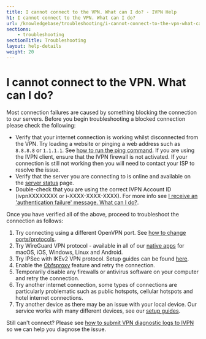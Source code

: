 ```yaml
---
title: I cannot connect to the VPN. What can I do? - IVPN Help
h1: I cannot connect to the VPN. What can I do?
url: /knowledgebase/troubleshooting/i-cannot-connect-to-the-vpn-what-can-i-do/
sections:
    - troubleshooting
sectionTitle: Troubleshooting
layout: help-details
weight: 20
---
```

# I cannot connect to the VPN. What can I do?

Most connection failures are caused by something blocking the connection to our servers.  Before you begin troubleshooting a blocked connection please check the following:

* Verify that your internet connection is working whilst disconnected from the VPN. Try loading a website or pinging a web address such as `8.8.8.8` or `1.1.1.1`. See [how to run the ping command](/knowledgebase/troubleshooting/how-to-run-the-ping-command/). If you are using the IVPN client, ensure that the IVPN firewall is not activated. If your connection is still not working then you will need to contact your ISP to resolve the issue.
* Verify that the server you are connecting to is online and available on the [server status](/status/) page.
* Double-check that you are using the correct IVPN Account ID (ivpnXXXXXXXX or i-XXXX-XXXX-XXXX). For more info see [I receive an 'authentication failure' message. What can I do?](/knowledgebase/troubleshooting/i-receive-an-andsharp039authentication-failureandsharp039-message-what-can-i-do/).

Once you have verified all of the above, proceed to troubleshoot the connection as follows:

1. Try connecting using a different OpenVPN port. See [how to change ports/protocols](/knowledgebase/troubleshooting/how-do-i-change-the-port-or-protocol-used-to-connect/).
2. Try WireGuard VPN protocol - available in all of our [native apps](/apps/) for macOS, iOS, Windows, Linux and Android.
3. Try IPSec with IKEv2 VPN protocol. Setup guides can be found [here](/apps/).
4. Enable the [Obfsproxy](/knowledgebase/troubleshooting/i-cannot-connect-from-china-or-vietnam-or-iran-or-russia-etc-what-can-i-do/) feature and retry the connection.
5. Temporarily disable any firewalls or antivirus software on your computer and retry the connection.
6. Try another internet connection, some types of connections are particularly problematic such as public hotspots, cellular hotspots and hotel internet connections.
7. Try another device as there may be an issue with your local device. Our service works with many different devices, see our [setup guides](/apps/).

Still can't connect? Please see [how to submit VPN diagnostic logs to IVPN](/knowledgebase/troubleshooting/how-to-submit-openvpn-diagnostic-data-to-ivpn/) so we can help you diagnose the issue.
